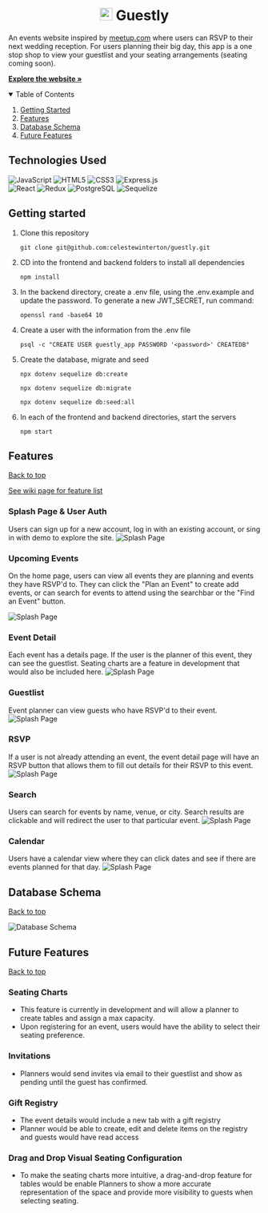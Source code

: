# 
<h1 align="center"><img height="25px" width="25px" src="https://user-images.githubusercontent.com/96894806/172306272-1194bd9a-3c20-47af-8197-1e440911cccc.png" alt=""><img> Guestly</h1>



An events website inspired by <a href="https://www.meetup.com/">meetup.com</a> where users can RSVP to <!--and select seating at--> their next wedding reception. For users planning their big day, this app is a one stop shop to view your guestlist and your seating arrangements (seating coming soon). 

<a href="https://seat-me-guestly.herokuapp.com/" target="_blank"><strong>Explore the website »</strong></a><br/>


<details open="open">
  <summary id="table-of-contents">Table of Contents</summary>
  <ol>
    <li><a href="#getting-started">Getting Started</a></li>
    <li><a href="#features">Features</a></li>
    <li><a href="#database-schema">Database Schema</a></li>
    <li><a href="#future-features">Future Features</a></li>
  </ol>
 </details>

## Technologies Used

![JavaScript](https://img.shields.io/badge/javascript-%23323330.svg?style=for-the-badge&logo=javascript&logoColor=%23F7DF1E)
![HTML5](https://img.shields.io/badge/html5-%23E34F26.svg?style=for-the-badge&logo=html5&logoColor=white)
![CSS3](https://img.shields.io/badge/css3-%231572B6.svg?style=for-the-badge&logo=css3&logoColor=white)
![Express.js](https://img.shields.io/badge/express.js-%23404d59.svg?style=for-the-badge&logo=express&logoColor=%2361DAFB) <br>
![React](https://img.shields.io/badge/React-20232A?style=for-the-badge&logo=react&logoColor=61DAFB)
![Redux](https://img.shields.io/badge/Redux-593D88?style=for-the-badge&logo=redux&logoColor=white)
![PostgreSQL](https://img.shields.io/badge/PostgreSQL-316192?style=for-the-badge&logo=postgresql&logoColor=white)
![Sequelize](https://img.shields.io/badge/Sequelize-52B0E7?style=for-the-badge&logo=Sequelize&logoColor=white)

## Getting started

1. Clone this repository

    `git clone git@github.com:celestewinterton/guestly.git`

2. CD into the frontend and backend folders to install all dependencies

    `npm install`

3. In the backend directory, create a .env file, using the .env.example and update the password. To generate a new JWT_SECRET, run command:

    `openssl rand -base64 10`

4.  Create a user with the information from the .env file
 
    `psql -c "CREATE USER guestly_app PASSWORD '<password>' CREATEDB"`

5. Create the database, migrate and seed

    `npx dotenv sequelize db:create`

    `npx dotenv sequelize db:migrate`

    `npx dotenv sequelize db:seed:all`

6. In each of the frontend and backend directories, start the servers
 
    `npm start`

## Features
[Back to top](#table-of-contents)

<a href="https://github.com/celestewinterton/guestly/wiki">See wiki page for feature list</a>

### Splash Page & User Auth

Users can sign up for a new account, log in with an existing account, or sing in with demo to explore the site.
![Splash Page](./frontend/public/images/splash.png)

### Upcoming Events

On the home page, users can view all events they are planning and events they have RSVP'd to. They can click the "Plan an Event" to create add events, or can search for events to attend using the searchbar or the "Find an Event" button. 

![Splash Page](./frontend/public/images/home.png)

### Event Detail 

Each event has a details page. If the user is the planner of this event, they can see the guestlist. Seating charts are a feature in development that would also be included here. 
![Splash Page](./frontend/public/images/event-detail.png)

### Guestlist

Event planner can view guests who have RSVP'd to their event.
![Splash Page](./frontend/public/images/guestlist.png)

### RSVP

If a user is not already attending an event, the event detail page will have an RSVP button that allows them to fill out details for their RSVP to this event.
![Splash Page](./frontend/public/images/rsvp.png)

### Search

Users can search for events by name, venue, or city. Search results are clickable and will redirect the user to that particular event. 
![Splash Page](./frontend/public/images/search.png)

### Calendar

Users have a calendar view where they can click dates and see if there are events planned for that day.
![Splash Page](./frontend/public/images/calendar.png)

## Database Schema
[Back to top](#table-of-contents)

![Database Schema](./frontend/public/images/schema.png)

## Future Features
[Back to top](#table-of-contents)

### Seating Charts 
  * This feature is currently in development and will allow a planner to create tables and assign a max capacity. 
  * Upon registering for an event, users would have the ability to select their seating preference.

### Invitations
  * Planners would send invites via email to their guestlist and show as pending until the guest has confirmed.

### Gift Registry 
  * The event details would include a new tab with a gift registry
  * Planner would be able to create, edit and delete items on the registry and guests would have read access

### Drag and Drop Visual Seating Configuration
  * To make the seating charts more intuitive, a drag-and-drop feature for tables would be enable Planners to show a more accurate representation of the space and provide more visibility to guests when selecting seating. 
